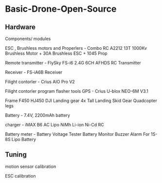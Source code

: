 # Basic-Drone-Open-Source

## Hardware 

Components/ modules 

ESC , Brushless motors  and Properlers - Combo RC A2212 13T 1000Kv Brushless Motor + 30A Brushless ESC + 1045 Prop

Remote transmitter - FlySky FS-i6 2.4G 6CH AFHDS RC Transmitter   

Receiver - FS-iA6B Receiver
 
Filight contorler - Crius AIO Pro V2

Filight contorler program flasher tools 
GPS - Crius U-blox NEO-6M V3.1

Frame   F450 HJ450 DJI
Landing gear 4x Tall Landing Skid Gear Quadcopter legs

Battery - 7.4V, 2200mAh battery

charger - iMAX B6 AC Lipo NiMh Li-ion Ni-Cd RC

Battery meter - Battery Voltage Tester Battery Monitor Buzzer Alarm For 1S-8S Lipo Battery

## Tuning

motion sensor calibration

ESC calibration 
